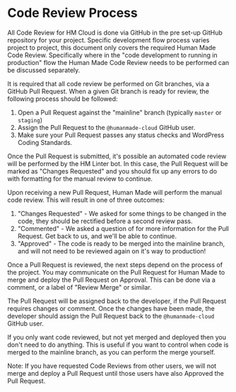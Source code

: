 # Code Review Process

All Code Review for HM Cloud is done via GitHub in the pre set-up GitHub repository for your project. Specific development flow process varies project to project, this document only covers the required Human Made Code Review. Specifically where in the "code development to running in production" flow the Human Made Code Review needs to be performed can be discussed separately.

It is required that all code review be performed on Git branches, via a GitHub Pull Request. When a given Git branch is ready for review, the following process should be followed:

1. Open a Pull Request against the "mainline" branch (typically `master` or `staging`)
1. Assign the Pull Request to the `@humanmade-cloud` GitHub user.
1. Make sure your Pull Request passes any status checks and WordPress Coding Standards.

Once the Pull Request is submitted, it's possible an automated code review will be performed by the HM Linter bot. In this case, the Pull Request will be marked as "Changes Requested" and you should fix up any errors to do with formatting for the manual review to continue.

Upon receiving a new Pull Request, Human Made will perform the manual code review. This will result in one of three outcomes:

1. "Changes Requested" - We asked for some things to be changed in the code, they should be rectified before a second review pass.
1. "Commented" - We asked a question of for more information for the Pull Request. Get back to us, and we'll be able to continue.
1. "Approved" - The code is ready to be merged into the mainline branch, and will not need to be reviewed again on it's way to production!

Once a Pull Request is reviewed, the next steps depend on the process of the project. You may communicate on the Pull Request for Human Made to merge and deploy the Pull Request on Approval. This can be done via a comment, or a label of "Review Merge" or similar.

The Pull Request will be assigned back to the developer, if the Pull Request requires changes or comment. Once the changes have been made, the developer should assign the Pull Request back to the `@humanmade-cloud` GitHub user.

If you only want code reviewed, but not yet merged and deployed then you don't need to do anything. This is useful if you want to control when code is merged to the mainline branch, as you can perform the merge yourself.

Note: If you have requested Code Reviews from other users, we will not merge and deploy a Pull Request until those users have also Approved the Pull Request.
